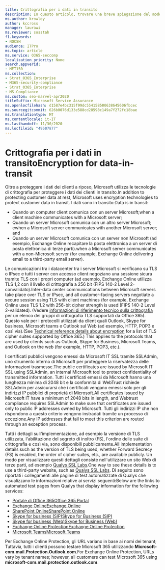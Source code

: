 ```yaml
---
title: Crittografia per i dati in transito
description: In questo articolo, trovare una breve spiegazione del modo in cui Microsoft crittografa i dati dei clienti di Microsoft 365 in transito.
ms.author: krowley
author: kccross
manager: laurawi
ms.reviewer: sosstah
f1.keywords:
- NOCSH
audience: ITPro
ms.topic: article
ms.service: O365-seccomp
localization_priority: None
search.appverid:
- MET150
ms.collection:
- Strat_O365_Enterprise
- M365-security-compliance
- Strat_O365_Enterprise
- MS-Compliance
ms.custom: seo-marvel-apr2020
titleSuffix: Microsoft Service Assurance
ms.openlocfilehash: d1587e4bc315f99dc554158500638645606fbcec
ms.sourcegitcommit: 626b0076d133e588cd28598c149a7f272fc18bae
ms.translationtype: MT
ms.contentlocale: it-IT
ms.lasthandoff: 11/30/2020
ms.locfileid: "49507877"
---
```

# <a name="encryption-for-data-in-transit"></a><span data-ttu-id="f384d-103">Crittografia per i dati in transito</span><span class="sxs-lookup"><span data-stu-id="f384d-103">Encryption for data-in-transit</span></span>

<span data-ttu-id="f384d-104">Oltre a proteggere i dati dei clienti a riposo, Microsoft utilizza le tecnologie di crittografia per proteggere i dati dei clienti in transito.</span><span class="sxs-lookup"><span data-stu-id="f384d-104">In addition to protecting customer data at rest, Microsoft uses encryption technologies to protect customer data in transit.</span></span> <span data-ttu-id="f384d-105">I dati sono in transito:</span><span class="sxs-lookup"><span data-stu-id="f384d-105">Data is in transit:</span></span>

- <span data-ttu-id="f384d-106">Quando un computer client comunica con un server Microsoft;</span><span class="sxs-lookup"><span data-stu-id="f384d-106">when a client machine communicates with a Microsoft server;</span></span>
- <span data-ttu-id="f384d-107">Quando un server Microsoft comunica con un altro server Microsoft; e</span><span class="sxs-lookup"><span data-stu-id="f384d-107">when a Microsoft server communicates with another Microsoft server; and</span></span>
- <span data-ttu-id="f384d-108">Quando un server Microsoft comunica con un server non Microsoft (ad esempio, Exchange Online recapitare la posta elettronica a un server di posta elettronica di terze parti).</span><span class="sxs-lookup"><span data-stu-id="f384d-108">when a Microsoft server communicates with a non-Microsoft server (for example, Exchange Online delivering email to a third-party email server).</span></span>

<span data-ttu-id="f384d-109">Le comunicazioni tra i datacenter tra i server Microsoft si verificano su TLS o IPsec e tutti i server con accesso client negoziano una sessione sicura tramite TLS con i propri computer (ad esempio, Exchange Online utilizza TLS 1,2 con il livello di crittografia a 256 bit (FIPS 140-2 Level 2-convalidato).</span><span class="sxs-lookup"><span data-stu-id="f384d-109">Inter-data center communications between Microsoft servers take place over TLS or IPsec, and all customer-facing servers negotiate a secure session using TLS with client machines (for example, Exchange Online uses TLS 1.2 with 256-bit cipher strength is used (FIPS 140-2 Level 2-validated).</span></span> <span data-ttu-id="f384d-110">(Vedere [informazioni di riferimento tecnico sulla crittografia](https://docs.microsoft.com/microsoft-365/compliance/technical-reference-details-about-encryption) per un elenco dei gruppi di crittografia TLS supportati da Office 365). Questo vale per i protocolli utilizzati da client quali Outlook, Skype for business, Microsoft teams e Outlook sul Web (ad esempio, HTTP, POP3 e così via).</span><span class="sxs-lookup"><span data-stu-id="f384d-110">(See [Technical reference details about encryption](https://docs.microsoft.com/microsoft-365/compliance/technical-reference-details-about-encryption) for a list of TLS cipher suites supported by Office 365.) This applies to the protocols that are used by clients such as Outlook, Skype for Business, Microsoft Teams, and Outlook on the web (for example, HTTP, POP3, etc.).</span></span>

<span data-ttu-id="f384d-111">I certificati pubblici vengono emessi da Microsoft IT SSL tramite SSLAdmin, uno strumento interno di Microsoft per proteggere la riservatezza delle informazioni trasmesse.</span><span class="sxs-lookup"><span data-stu-id="f384d-111">The public certificates are issued by Microsoft IT SSL using SSLAdmin, an internal Microsoft tool to protect confidentiality of transmitted information.</span></span> <span data-ttu-id="f384d-112">Tutti i certificati emessi da Microsoft hanno una lunghezza minima di 2048 bit e la conformità di WebTrust richiede SSLAdmin per assicurarsi che i certificati vengano emessi solo per gli indirizzi IP pubblici di proprietà di Microsoft.</span><span class="sxs-lookup"><span data-stu-id="f384d-112">All certificates issued by Microsoft IT have a minimum of 2048 bits in length, and Webtrust compliance requires SSLAdmin to make sure that certificates are issued only to public IP addresses owned by Microsoft.</span></span> <span data-ttu-id="f384d-113">Tutti gli indirizzi IP che non rispondono a questo criterio vengono instradati tramite un processo di eccezione.</span><span class="sxs-lookup"><span data-stu-id="f384d-113">Any IP addresses that fail to meet this criterion are routed through an exception process.</span></span>

<span data-ttu-id="f384d-114">Tutti i dettagli sull'implementazione, ad esempio la versione di TLS utilizzata, l'abilitazione del segreto di inoltro (FS), l'ordine delle suite di crittografia e così via, sono disponibili pubblicamente.</span><span class="sxs-lookup"><span data-stu-id="f384d-114">All implementation details such as the version of TLS being used, whether Forward Secrecy (FS) is enabled, the order of cipher suites, etc., are available publicly.</span></span> <span data-ttu-id="f384d-115">Un modo per visualizzare questi dettagli consiste nell'utilizzare un sito Web di terze parti, ad esempio [Qualys SSL Labs](https://www.ssllabs.com).</span><span class="sxs-lookup"><span data-stu-id="f384d-115">One way to see these details is to use a third-party website, such as [Qualys SSL Labs](https://www.ssllabs.com).</span></span> <span data-ttu-id="f384d-116">Di seguito sono riportati i collegamenti alle pagine di test automatizzate di Qualys che visualizzano le informazioni relative ai servizi seguenti:</span><span class="sxs-lookup"><span data-stu-id="f384d-116">Below are the links to automated test pages from Qualys that display information for the following services:</span></span>

- [<span data-ttu-id="f384d-117">Portale di Office 365</span><span class="sxs-lookup"><span data-stu-id="f384d-117">Office 365 Portal</span></span>](https://www.ssllabs.com/ssltest/analyze.html?d=portal.office.com&hideResults=on)
- [<span data-ttu-id="f384d-118">Exchange Online</span><span class="sxs-lookup"><span data-stu-id="f384d-118">Exchange Online</span></span>](https://www.ssllabs.com/ssltest/analyze.html?d=outlook.office365.com&hideResults=on)
- [<span data-ttu-id="f384d-119">SharePoint Online</span><span class="sxs-lookup"><span data-stu-id="f384d-119">SharePoint Online</span></span>](https://www.ssllabs.com/ssltest/analyze.html?d=microsoft-my.sharepoint.com&hideResults=on)
- [<span data-ttu-id="f384d-120">Skype for business (SIP)</span><span class="sxs-lookup"><span data-stu-id="f384d-120">Skype for Business (SIP)</span></span>](https://www.ssllabs.com/ssltest/analyze.html?d=sipdir.online.lync.com)
- [<span data-ttu-id="f384d-121">Skype for business (Web)</span><span class="sxs-lookup"><span data-stu-id="f384d-121">Skype for Business (Web)</span></span>](https://www.ssllabs.com/ssltest/analyze.html?d=webdir.online.lync.com&hideResults=on)
- [<span data-ttu-id="f384d-122">Exchange Online Protection</span><span class="sxs-lookup"><span data-stu-id="f384d-122">Exchange Online Protection</span></span>](https://ssl-tools.net/mailservers/microsoft-com.mail.protection.outlook.com)
- [<span data-ttu-id="f384d-123">Microsoft Teams</span><span class="sxs-lookup"><span data-stu-id="f384d-123">Microsoft Teams</span></span>](https://www.ssllabs.com/ssltest/analyze.html?d=teams.microsoft.com&latest)

<span data-ttu-id="f384d-124">Per Exchange Online Protection, gli URL variano in base ai nomi dei tenant; Tuttavia, tutti i clienti possono testare Microsoft 365 utilizzando **Microsoft-com.mail.Protection.Outlook.com**.</span><span class="sxs-lookup"><span data-stu-id="f384d-124">For Exchange Online Protection, URLs vary by tenant names; however, all customers can test Microsoft 365 using **microsoft-com.mail.protection.outlook.com**.</span></span>
